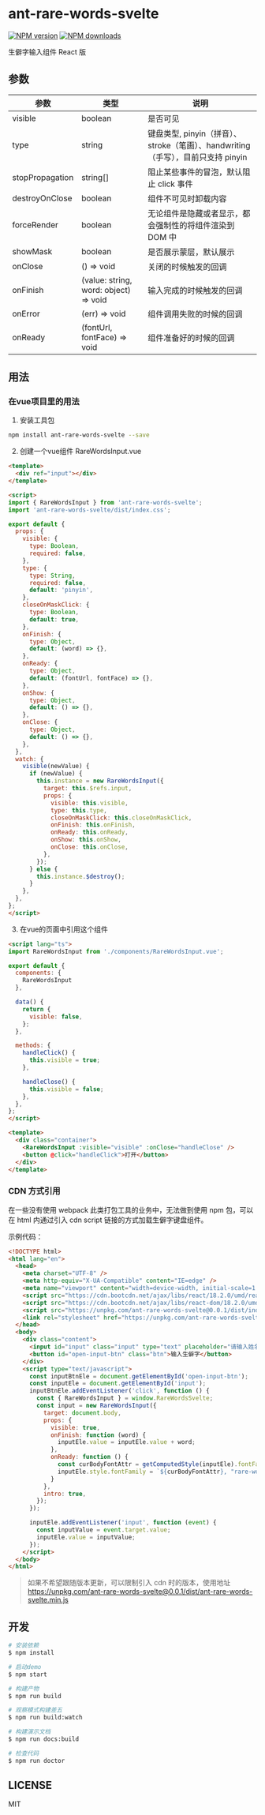 # ant-rare-words-svelte

[![NPM version](https://img.shields.io/npm/v/ant-rare-words-svelte.svg?style=flat)](https://npmjs.org/package/ant-rare-words-svelte)
[![NPM downloads](http://img.shields.io/npm/dm/ant-rare-words-svelte.svg?style=flat)](https://npmjs.org/package/ant-rare-words-svelte)

生僻字输入组件 React 版

## 参数

| 参数            | 类型                                  | 说明                                                                             |
| --------------- | ------------------------------------- | -------------------------------------------------------------------------------- |
| visible         | boolean                               | 是否可见                                                                         |
| type            | string                                | 键盘类型, pinyin（拼音）、stroke（笔画）、handwriting（手写），目前只支持 pinyin |
| stopPropagation | string[]                              | 阻止某些事件的冒泡，默认阻止 click 事件                                          |
| destroyOnClose  | boolean                               | 组件不可见时卸载内容                                                             |
| forceRender     | boolean                               | 无论组件是隐藏或者显示，都会强制性的将组件渲染到 DOM 中                          |
| showMask        | boolean                               | 是否展示蒙层，默认展示                                                           |
| onClose         | () => void                            | 关闭的时候触发的回调                                                             |
| onFinish        | (value: string, word: object) => void | 输入完成的时候触发的回调                                                         |
| onError         | (err) => void                         | 组件调用失败的时候的回调                                                         |
| onReady         | (fontUrl, fontFace) => void           | 组件准备好的时候的回调                                                           |

## 用法

### 在vue项目里的用法

1. 安装工具包

```bash
npm install ant-rare-words-svelte --save
```

2. 创建一个vue组件 RareWordsInput.vue

```html
<template>
  <div ref="input"></div>
</template>

<script>
import { RareWordsInput } from 'ant-rare-words-svelte';
import 'ant-rare-words-svelte/dist/index.css';

export default {
  props: {
    visible: {
      type: Boolean,
      required: false,
    },
    type: {
      type: String,
      required: false,
      default: 'pinyin',
    },
    closeOnMaskClick: {
      type: Boolean,
      default: true,
    },
    onFinish: {
      type: Object,
      default: (word) => {},
    },
    onReady: {
      type: Object,
      default: (fontUrl, fontFace) => {},
    },
    onShow: {
      type: Object,
      default: () => {},
    },
    onClose: {
      type: Object,
      default: () => {},
    },
  },
  watch: {
    visible(newValue) {
      if (newValue) {
        this.instance = new RareWordsInput({
          target: this.$refs.input,
          props: {
            visible: this.visible,
            type: this.type,
            closeOnMaskClick: this.closeOnMaskClick,
            onFinish: this.onFinish,
            onReady: this.onReady,
            onShow: this.onShow,
            onClose: this.onClose,
          },
        });
      } else {
        this.instance.$destroy();
      }
    },
  },
};
</script>
```

3. 在vue的页面中引用这个组件

```html
<script lang="ts">
import RareWordsInput from './components/RareWordsInput.vue';

export default {
  components: {
    RareWordsInput
  },

  data() {
    return {
      visible: false,
    };
  },

  methods: {
    handleClick() {
      this.visible = true;
    },

    handleClose() {
      this.visible = false;
    },
  },
};
</script>

<template>
  <div class="container">
    <RareWordsInput :visible="visible" :onClose="handleClose" />
    <button @click="handleClick">打开</button>
  </div>
</template>
```

### CDN 方式引用

在一些没有使用 webpack 此类打包工具的业务中，无法做到使用 npm 包，可以在 html 内通过引入 cdn script 链接的方式加载生僻字键盘组件。


示例代码：

```html
<!DOCTYPE html>
<html lang="en">
  <head>
    <meta charset="UTF-8" />
    <meta http-equiv="X-UA-Compatible" content="IE=edge" />
    <meta name="viewport" content="width=device-width, initial-scale=1.0" />
    <script src="https://cdn.bootcdn.net/ajax/libs/react/18.2.0/umd/react.production.min.js" crossorigin></script>
    <script src="https://cdn.bootcdn.net/ajax/libs/react-dom/18.2.0/umd/react-dom.production.min.js" crossorigin></script>
    <script src="https://unpkg.com/ant-rare-words-svelte@0.0.1/dist/index.umd.js" crossorigin></script>
    <link rel="stylesheet" href="https://unpkg.com/ant-rare-words-svelte@0.0.1/dist/index.css">
  </head>
  <body>
    <div class="content">
      <input id="input" class="input" type="text" placeholder="请输入姓名" />
      <button id="open-input-btn" class="btn">输入生僻字</button>
    </div>
    <script type="text/javascript">
      const inputBtnEle = document.getElementById('open-input-btn');
      const inputEle = document.getElementById('input');
      inputBtnEle.addEventListener('click', function () {
        const { RareWordsInput } = window.RareWordsSvelte;
        const input = new RareWordsInput({
          target: document.body,
          props: {
            visible: true,
            onFinish: function (word) {
              inputEle.value = inputEle.value + word;
            },
            onReady: function () {
              const curBodyFontAttr = getComputedStyle(inputEle).fontFamily;
              inputEle.style.fontFamily = `${curBodyFontAttr}, "rare-words-font"`;
            }
          },
          intro: true,
        });
      });

      inputEle.addEventListener('input', function (event) {
        const inputValue = event.target.value;
        inputEle.value = inputValue;
      });
    </script>
  </body>
</html>
```
> 如果不希望跟随版本更新，可以限制引入 cdn 时的版本，使用地址 https://unpkg.com/ant-rare-words-svelte@0.0.1/dist/ant-rare-words-svelte.min.js

## 开发

```bash
# 安装依赖
$ npm install

# 启动demo
$ npm start

# 构建产物
$ npm run build

# 观察模式构建差五
$ npm run build:watch

# 构建演示文档
$ npm run docs:build

# 检查代码
$ npm run doctor
```

## LICENSE

MIT
